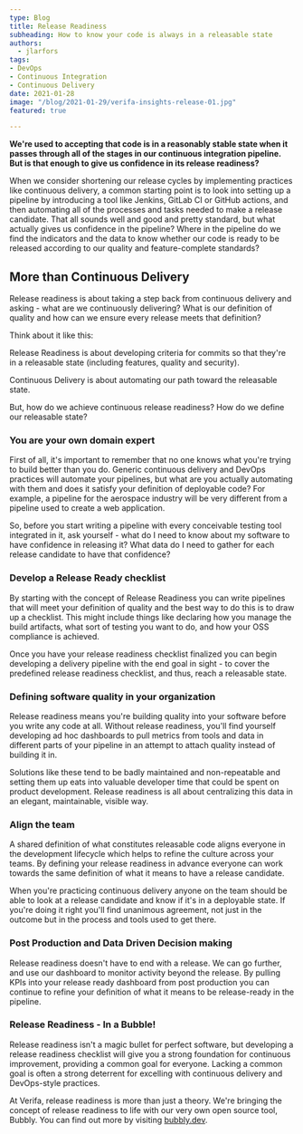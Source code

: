 ```yaml
---
type: Blog
title: Release Readiness
subheading: How to know your code is always in a releasable state
authors:
  - jlarfors
tags:
- DevOps
- Continuous Integration
- Continuous Delivery
date: 2021-01-28
image: "/blog/2021-01-29/verifa-insights-release-01.jpg"
featured: true

---
```

**We're used to accepting that code is in a reasonably stable state when it passes through all of the stages in our continuous integration pipeline. But is that enough to give us confidence in its release readiness?**

When we consider shortening our release cycles by implementing practices like continuous delivery, a common starting point is to look into setting up a pipeline by introducing a tool like Jenkins, GitLab CI or GitHub actions, and then automating all of the processes and tasks needed to make a release candidate. That all sounds well and good and pretty standard, but what actually gives us confidence in the pipeline? Where in the pipeline do we find the indicators and the data to know whether our code is ready to be released according to our quality and feature-complete standards?

## **More than Continuous Delivery**

Release readiness is about taking a step back from continuous delivery and asking - what are we continuously delivering? What is our definition of quality and how can we ensure every release meets that definition?

Think about it like this:

Release Readiness is about developing criteria for commits so that they're in a releasable state (including features, quality and security).

Continuous Delivery is about automating our path toward the releasable state.

But, how do we achieve continuous release readiness? How do we define our releasable state?

### **You are your own domain expert**

First of all, it's important to remember that no one knows what you're trying to build better than you do. Generic continuous delivery and DevOps practices will automate your pipelines, but what are you actually automating with them and does it satisfy your definition of deployable code? For example, a pipeline for the aerospace industry will be very different from a pipeline used to create a web application.

So, before you start writing a pipeline with every conceivable testing tool integrated in it, ask yourself - what do I need to know about my software to have confidence in releasing it? What data do I need to gather for each release candidate to have that confidence?

### **Develop a Release Ready checklist**

By starting with the concept of Release Readiness you can write pipelines that will meet your definition of quality and the best way to do this is to draw up a checklist. This might include things like declaring how you manage the build artifacts, what sort of testing you want to do, and how your OSS compliance is achieved.

Once you have your release readiness checklist finalized you can begin developing a delivery pipeline with the end goal in sight - to cover the predefined release readiness checklist, and thus, reach a releasable state.

### **Defining software quality in your organization**

Release readiness means you're building quality into your software before you write any code at all. Without release readiness, you'll find yourself developing ad hoc dashboards to pull metrics from tools and data in different parts of your pipeline in an attempt to attach quality instead of building it in.

Solutions like these tend to be badly maintained and non-repeatable and setting them up eats into valuable developer time that could be spent on product development. Release readiness is all about centralizing this data in an elegant, maintainable, visible way.

### **Align the team**

A shared definition of what constitutes releasable code aligns everyone in the development lifecycle which helps to refine the culture across your teams. By defining your release readiness in advance everyone can work towards the same definition of what it means to have a release candidate.

When you're practicing continuous delivery anyone on the team should be able to look at a release candidate and know if it's in a deployable state. If you're doing it right you'll find unanimous agreement, not just in the outcome but in the process and tools used to get there.

### **Post Production and Data Driven Decision making**

Release readiness doesn't have to end with a release. We can go further, and use our dashboard to monitor activity beyond the release. By pulling KPIs into your release ready dashboard from post production you can continue to refine your definition of what it means to be release-ready in the pipeline.

### **Release Readiness - In a Bubble!**

Release readiness isn't a magic bullet for perfect software, but developing a release readiness checklist will give you a strong foundation for continuous improvement, providing a common goal for everyone. Lacking a common goal is often a strong deterrent for excelling with continuous delivery and DevOps-style practices.

At Verifa, release readiness is more than just a theory. We're bringing the concept of release readiness to life with our very own open source tool, Bubbly. You can find out more by visiting [bubbly.dev](https://bubbly.dev/).
